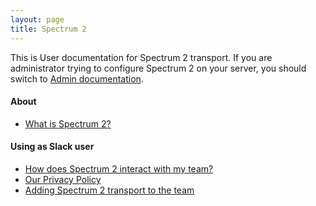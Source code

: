 ```yaml
---
layout: page
title: Spectrum 2
---
```


This is User documentation for Spectrum 2 transport. If you are administrator trying to configure Spectrum 2 on your server, you should switch to [Admin documentation](admin.html).

#### About

* [What is Spectrum 2?](about.html)

<!-- #### Using as Jabber user -->

<!-- * [Registering with Spectrum 2 transport](user_xmpp/register.html) -->
<!-- * [Joining the Multi-User Chat](user_xmpp/join_muc.html) -->

#### Using as Slack user

* [How does Spectrum 2 interact with my team?](user_slack/workflow.html)
* [Our Privacy Policy](user_slack/privacy.html)
* [Adding Spectrum 2 transport to the team](user_slack/add.html)
